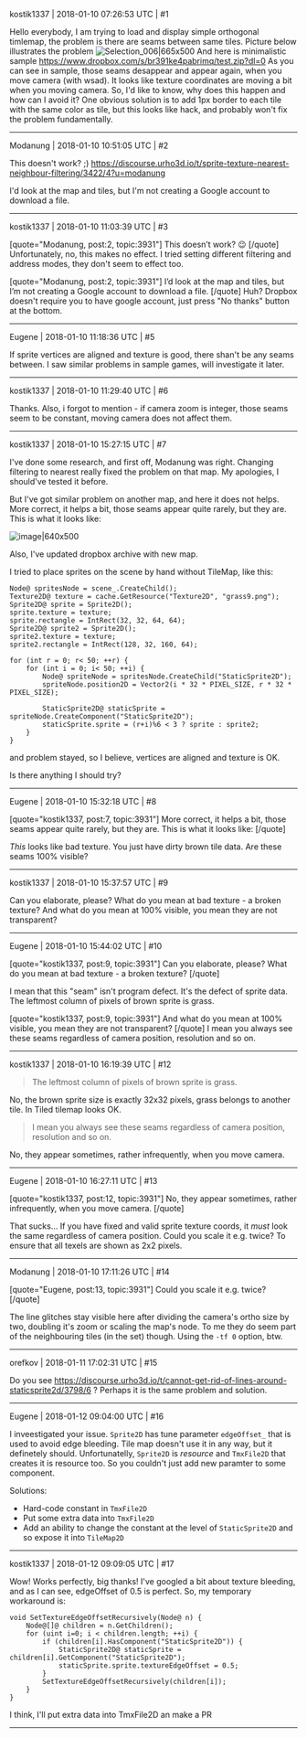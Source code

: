 kostik1337 | 2018-01-10 07:26:53 UTC | #1

Hello everybody, I am trying to load and display simple orthogonal timlemap, the problem is there are seams between same tiles. Picture below illustrates the problem
![Selection_006|665x500](upload://bPqFi2l7QzsHXwgAiPKGAmGQ6DI.png)
And here is minimalistic sample
https://www.dropbox.com/s/br391ke4pabrimq/test.zip?dl=0
As you can see in sample, those seams desappear and appear again, when you move camera (with wsad). It looks like texture coordinates are moving a bit when you moving camera.
So, I'd like to know, why does this happen and how can I avoid it? One obvious solution is to add 1px border to each tile with the same color as tile, but this looks like hack, and probably won't fix the problem fundamentally.

-------------------------

Modanung | 2018-01-10 10:51:05 UTC | #2

This doesn't work? ;)
https://discourse.urho3d.io/t/sprite-texture-nearest-neighbour-filtering/3422/4?u=modanung

I'd look at the map and tiles, but I'm not creating a Google account to download a file.

-------------------------

kostik1337 | 2018-01-10 11:03:39 UTC | #3

[quote="Modanung, post:2, topic:3931"]
This doesn’t work? :wink:
[/quote]
Unfortunately, no, this makes no effect. I tried setting different filtering and address modes, they don't seem to effect too.

[quote="Modanung, post:2, topic:3931"]
I’d look at the map and tiles, but I’m not creating a Google account to download a file.
[/quote]
Huh? Dropbox doesn't require you to have google account, just press "No thanks" button at the bottom.

-------------------------

Eugene | 2018-01-10 11:18:36 UTC | #5

If sprite vertices are aligned and texture is good, there shan't be any seams between. I saw similar problems in sample games, will investigate it later.

-------------------------

kostik1337 | 2018-01-10 11:29:40 UTC | #6

Thanks. Also, i forgot to mention - if camera zoom is integer, those seams seem to be constant, moving camera does not affect them.

-------------------------

kostik1337 | 2018-01-10 15:27:15 UTC | #7

I've done some research, and first off, Modanung was right. Changing filtering to nearest really fixed the problem on that map. My apologies, I should've tested it before.

But I've got similar problem on another map, and here it does not helps. More correct, it helps a bit, those seams appear quite rarely, but they are. This is what it looks like:

![image|640x500](upload://m8Mj7Vh32ElICUKl3eZYhmAGbG3.png)

Also, I've updated dropbox archive with new map.

I tried to place sprites on the scene by hand without TileMap, like this:

    Node@ spritesNode = scene_.CreateChild();
    Texture2D@ texture = cache.GetResource("Texture2D", "grass9.png");
    Sprite2D@ sprite = Sprite2D();
    sprite.texture = texture;
    sprite.rectangle = IntRect(32, 32, 64, 64);
    Sprite2D@ sprite2 = Sprite2D();
    sprite2.texture = texture;
    sprite2.rectangle = IntRect(128, 32, 160, 64);

    for (int r = 0; r< 50; ++r) {
        for (int i = 0; i< 50; ++i) {
            Node@ spriteNode = spritesNode.CreateChild("StaticSprite2D");
            spriteNode.position2D = Vector2(i * 32 * PIXEL_SIZE, r * 32 * PIXEL_SIZE);

            StaticSprite2D@ staticSprite = spriteNode.CreateComponent("StaticSprite2D");
            staticSprite.sprite = (r+i)%6 < 3 ? sprite : sprite2;
        }
    }
and problem stayed, so I believe, vertices are aligned and texture is OK.

Is there anything I should try?

-------------------------

Eugene | 2018-01-10 15:32:18 UTC | #8

[quote="kostik1337, post:7, topic:3931"]
More correct, it helps a bit, those seams appear quite rarely, but they are. This is what it looks like:
[/quote]

_This_ looks like bad texture. You just have dirty brown tile data.
Are these seams 100% visible?

-------------------------

kostik1337 | 2018-01-10 15:37:57 UTC | #9

Can you elaborate, please? What do you mean at bad texture - a broken texture?
And what do you mean at 100% visible, you mean they are not transparent?

-------------------------

Eugene | 2018-01-10 15:44:02 UTC | #10

[quote="kostik1337, post:9, topic:3931"]
Can you elaborate, please? What do you mean at bad texture - a broken texture?
[/quote]

I mean that this "seam" isn't program defect. It's the defect of sprite data. The leftmost column of pixels of brown sprite is grass.

[quote="kostik1337, post:9, topic:3931"]
And what do you mean at 100% visible, you mean they are not transparent?
[/quote]
I mean you always see these seams regardless of camera position, resolution and so on.

-------------------------

kostik1337 | 2018-01-10 16:19:39 UTC | #12

> The leftmost column of pixels of brown sprite is grass.

No, the brown sprite size is exactly 32x32 pixels, grass belongs to another tile. In Tiled tilemap looks OK.

> I mean you always see these seams regardless of camera position, resolution and so on.

No, they appear sometimes, rather infrequently, when you move camera.

-------------------------

Eugene | 2018-01-10 16:27:11 UTC | #13

[quote="kostik1337, post:12, topic:3931"]
No, they appear sometimes, rather infrequently, when you move camera.
[/quote]

That sucks...
If you have fixed and valid sprite texture coords, it _must_ look the same regardless of camera position. Could you scale it e.g. twice? To ensure that all texels are shown as 2x2 pixels.

-------------------------

Modanung | 2018-01-10 17:11:26 UTC | #14

[quote="Eugene, post:13, topic:3931"]
Could you scale it e.g. twice?
[/quote]

The line glitches stay visible here after dividing the camera's ortho size by two, doubling it's zoom or scaling the map's node.
To me they do seem part of the neighbouring tiles (in the set) though. Using the `-tf 0` option, btw.

-------------------------

orefkov | 2018-01-11 17:02:31 UTC | #15

Do you see https://discourse.urho3d.io/t/cannot-get-rid-of-lines-around-staticsprite2d/3798/6 ?
Perhaps it is the same problem and solution.

-------------------------

Eugene | 2018-01-12 09:04:00 UTC | #16

I inveestigated your issue.
`Sprite2D` has tune parameter `edgeOffset_` that is used to avoid edge bleeding.
Tile map doesn't use it in any way, but it definetely should.
Unfortunatelly, `Sprite2D` is _resource_ and `TmxFile2D` that creates it is resource too.
So you couldn't just add new paramter to some component.

Solutions:

- Hard-code constant in `TmxFile2D`
- Put some extra data into `TmxFile2D`
- Add an ability to change the constant at the level of `StaticSprite2D` and so expose it into `TileMap2D`

-------------------------

kostik1337 | 2018-01-12 09:09:05 UTC | #17

Wow! Works perfectly, big thanks!
I've googled a bit about texture bleeding, and as I can see, edgeOffset of 0.5 is perfect. So, my temporary workaround is:

    void SetTextureEdgeOffsetRecursively(Node@ n) {
        Node@[]@ children = n.GetChildren();
        for (uint i=0; i < children.length; ++i) {
            if (children[i].HasComponent("StaticSprite2D")) {
                StaticSprite2D@ staticSprite = children[i].GetComponent("StaticSprite2D");
                staticSprite.sprite.textureEdgeOffset = 0.5;
            }
            SetTextureEdgeOffsetRecursively(children[i]);
        }
    }

I think, I'll put extra data into TmxFile2D an make a PR

-------------------------

